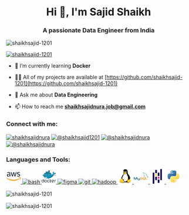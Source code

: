 <h1 align="center">Hi 👋, I'm Sajid Shaikh</h1>
<h3 align="center">A passionate Data Engineer from India</h3>

<p align="left"> <img src="https://komarev.com/ghpvc/?username=shaikhsajid-1201&label=Profile%20views&color=0e75b6&style=flat" alt="shaikhsajid-1201" /> </p>

<p align="left"> <a href="https://github.com/ryo-ma/github-profile-trophy"><img src="https://github-profile-trophy.vercel.app/?username=shaikhsajid-1201" alt="shaikhsajid-1201" /></a> </p>

- 🌱 I’m currently learning **Docker**

- 👨‍💻 All of my projects are available at [https://github.com/shaikhsajid-1201](https://github.com/shaikhsajid-1201)

- 💬 Ask me about **Data Engineering**

- 📫 How to reach me **shaikhsajidnura.job@gmail.com**

<h3 align="left">Connect with me:</h3>
<p align="left">
<a href="https://linkedin.com/in/shaikhsajidnura" target="blank"><img align="center" src="https://raw.githubusercontent.com/rahuldkjain/github-profile-readme-generator/master/src/images/icons/Social/linked-in-alt.svg" alt="shaikhsajidnura" height="30" width="40" /></a>
<a href="https://hashnode.com/@shaikhsajid1201" target="blank"><img align="center" src="https://raw.githubusercontent.com/rahuldkjain/github-profile-readme-generator/master/src/images/icons/Social/hashnode.svg" alt="@shaikhsajid1201" height="30" width="40" /></a>
<a href="https://www.hackerrank.com/@shaikhsajidnura" target="blank"><img align="center" src="https://raw.githubusercontent.com/rahuldkjain/github-profile-readme-generator/master/src/images/icons/Social/hackerrank.svg" alt="@shaikhsajidnura" height="30" width="40" /></a>
<a href="https://www.hackerearth.com/@shaikhsajidnura" target="blank"><img align="center" src="https://raw.githubusercontent.com/rahuldkjain/github-profile-readme-generator/master/src/images/icons/Social/hackerearth.svg" alt="@shaikhsajidnura" height="30" width="40" /></a>
</p>

<h3 align="left">Languages and Tools:</h3>
<p align="left"> <a href="https://aws.amazon.com" target="_blank" rel="noreferrer"> <img src="https://raw.githubusercontent.com/devicons/devicon/master/icons/amazonwebservices/amazonwebservices-original-wordmark.svg" alt="aws" width="40" height="40"/> </a> <a href="https://www.gnu.org/software/bash/" target="_blank" rel="noreferrer"> <img src="https://www.vectorlogo.zone/logos/gnu_bash/gnu_bash-icon.svg" alt="bash" width="40" height="40"/> </a> <a href="https://www.docker.com/" target="_blank" rel="noreferrer"> <img src="https://raw.githubusercontent.com/devicons/devicon/master/icons/docker/docker-original-wordmark.svg" alt="docker" width="40" height="40"/> </a> <a href="https://www.figma.com/" target="_blank" rel="noreferrer"> <img src="https://www.vectorlogo.zone/logos/figma/figma-icon.svg" alt="figma" width="40" height="40"/> </a> <a href="https://git-scm.com/" target="_blank" rel="noreferrer"> <img src="https://www.vectorlogo.zone/logos/git-scm/git-scm-icon.svg" alt="git" width="40" height="40"/> </a> <a href="https://hadoop.apache.org/" target="_blank" rel="noreferrer"> <img src="https://www.vectorlogo.zone/logos/apache_hadoop/apache_hadoop-icon.svg" alt="hadoop" width="40" height="40"/> </a> <a href="https://www.linux.org/" target="_blank" rel="noreferrer"> <img src="https://raw.githubusercontent.com/devicons/devicon/master/icons/linux/linux-original.svg" alt="linux" width="40" height="40"/> </a> <a href="https://www.mysql.com/" target="_blank" rel="noreferrer"> <img src="https://raw.githubusercontent.com/devicons/devicon/master/icons/mysql/mysql-original-wordmark.svg" alt="mysql" width="40" height="40"/> </a> <a href="https://pandas.pydata.org/" target="_blank" rel="noreferrer"> <img src="https://raw.githubusercontent.com/devicons/devicon/2ae2a900d2f041da66e950e4d48052658d850630/icons/pandas/pandas-original.svg" alt="pandas" width="40" height="40"/> </a> <a href="https://www.python.org" target="_blank" rel="noreferrer"> <img src="https://raw.githubusercontent.com/devicons/devicon/master/icons/python/python-original.svg" alt="python" width="40" height="40"/> </a> </p>

<p><img align="center" src="https://github-readme-stats.vercel.app/api/top-langs?username=shaikhsajid-1201&show_icons=true&locale=en&layout=compact" alt="shaikhsajid-1201" /></p>

<p><img align="center" src="https://github-readme-streak-stats.herokuapp.com/?user=shaikhsajid-1201&" alt="shaikhsajid-1201" /></p>
